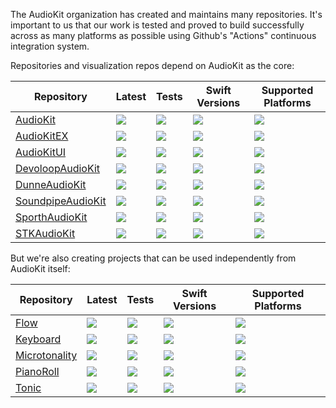 The AudioKit organization has created and maintains many repositories. It's important to us that our work is tested and proved to build successfully across as many platforms as possible using Github's "Actions" continuous integration system.

Repositories and visualization repos depend on AudioKit as the core:

| Repository | Latest | Tests | Swift Versions | Supported Platforms |
| ---------- | ------ | ----- | -------------- | ------------------- |
| [AudioKit](https://github.com/AudioKit/AudioKit)                   | [![](https://img.shields.io/github/v/tag/AudioKit/AudioKit?color=blue&label=)](https://github.com/AudioKit/AudioKit/tags)                   | [![](https://github.com/AudioKit/AudioKit/actions/workflows/tests.yml/badge.svg)](https://github.com/AudioKit/AudioKit/actions/workflows/tests.yml)                   | [![](https://img.shields.io/endpoint?url=https%3A%2F%2Fswiftpackageindex.com%2Fapi%2Fpackages%2FAudioKit%2FAudioKit%2Fbadge%3Ftype%3Dswift-versions&label=)](https://swiftpackageindex.com/AudioKit/AudioKit)                   | [![](https://img.shields.io/endpoint?url=https%3A%2F%2Fswiftpackageindex.com%2Fapi%2Fpackages%2FAudioKit%2FAudioKit%2Fbadge%3Ftype%3Dplatforms&label=)](https://swiftpackageindex.com/AudioKit/AudioKit) |
| [AudioKitEX](https://github.com/AudioKit/AudioKitEX)               | [![](https://img.shields.io/github/v/tag/AudioKit/AudioKitEX?color=blue&label=)](https://github.com/AudioKit/AudioKitEX/tags)               | [![](https://github.com/AudioKit/AudioKitEX/actions/workflows/tests.yml/badge.svg)](https://github.com/AudioKit/AudioKitEX/actions/workflows/tests.yml)               | [![](https://img.shields.io/endpoint?url=https%3A%2F%2Fswiftpackageindex.com%2Fapi%2Fpackages%2FAudioKit%2FAudioKitEX%2Fbadge%3Ftype%3Dswift-versions&label=)](https://swiftpackageindex.com/AudioKit/AudioKitEX)               | [![](https://img.shields.io/endpoint?url=https%3A%2F%2Fswiftpackageindex.com%2Fapi%2Fpackages%2FAudioKit%2FAudioKitEX%2Fbadge%3Ftype%3Dplatforms&label=)](https://swiftpackageindex.com/AudioKit/AudioKitEX) |
| [AudioKitUI](https://github.com/AudioKit/AudioKitUI)               | [![](https://img.shields.io/github/v/tag/AudioKit/AudioKitUI?color=blue&label=)](https://github.com/AudioKit/AudioKitUI/tags)               | [![](https://github.com/AudioKit/AudioKitUI/actions/workflows/tests.yml/badge.svg)](https://github.com/AudioKit/AudioKitUI/actions/workflows/tests.yml)               | [![](https://img.shields.io/endpoint?url=https%3A%2F%2Fswiftpackageindex.com%2Fapi%2Fpackages%2FAudioKit%2FAudioKitUI%2Fbadge%3Ftype%3Dswift-versions&label=)](https://swiftpackageindex.com/AudioKit/AudioKitUI)               | [![](https://img.shields.io/endpoint?url=https%3A%2F%2Fswiftpackageindex.com%2Fapi%2Fpackages%2FAudioKit%2FAudioKitUI%2Fbadge%3Ftype%3Dplatforms&label=)](https://swiftpackageindex.com/AudioKit/AudioKitUI) |
| [DevoloopAudioKit](https://github.com/AudioKit/DevoloopAudioKit)   | [![](https://img.shields.io/github/v/tag/AudioKit/DevoloopAudioKit?color=blue&label=)](https://github.com/AudioKit/DevoloopAudioKit/tags)   | [![](https://github.com/AudioKit/DevoloopAudioKit/actions/workflows/tests.yml/badge.svg)](https://github.com/AudioKit/DevoloopAudioKit/actions/workflows/tests.yml)   | [![](https://img.shields.io/endpoint?url=https%3A%2F%2Fswiftpackageindex.com%2Fapi%2Fpackages%2FAudioKit%2FDevoloopAudioKit%2Fbadge%3Ftype%3Dswift-versions&label=)](https://swiftpackageindex.com/AudioKit/DevoloopAudioKit)   | [![](https://img.shields.io/endpoint?url=https%3A%2F%2Fswiftpackageindex.com%2Fapi%2Fpackages%2FAudioKit%2FDevoloopAudioKit%2Fbadge%3Ftype%3Dplatforms&label=)](https://swiftpackageindex.com/AudioKit/DevoloopAudioKit) |
| [DunneAudioKit](https://github.com/AudioKit/DunneAudioKit)         | [![](https://img.shields.io/github/v/tag/AudioKit/DunneAudioKit?color=blue&label=)](https://github.com/AudioKit/DunneAudioKit/tags)         | [![](https://github.com/AudioKit/DunneAudioKit/actions/workflows/tests.yml/badge.svg)](https://github.com/AudioKit/DunneAudioKit/actions/workflows/tests.yml)         | [![](https://img.shields.io/endpoint?url=https%3A%2F%2Fswiftpackageindex.com%2Fapi%2Fpackages%2FAudioKit%2FDunneAudioKit%2Fbadge%3Ftype%3Dswift-versions&label=)](https://swiftpackageindex.com/AudioKit/DunneAudioKit)         | [![](https://img.shields.io/endpoint?url=https%3A%2F%2Fswiftpackageindex.com%2Fapi%2Fpackages%2FAudioKit%2FDunneAudioKit%2Fbadge%3Ftype%3Dplatforms&label=)](https://swiftpackageindex.com/AudioKit/DunneAudioKit) |
| [SoundpipeAudioKit](https://github.com/AudioKit/SoundpipeAudioKit) | [![](https://img.shields.io/github/v/tag/AudioKit/SoundpipeAudioKit?color=blue&label=)](https://github.com/AudioKit/SoundpipeAudioKit/tags) | [![](https://github.com/AudioKit/SoundpipeAudioKit/actions/workflows/tests.yml/badge.svg)](https://github.com/AudioKit/SoundpipeAudioKit/actions/workflows/tests.yml) | [![](https://img.shields.io/endpoint?url=https%3A%2F%2Fswiftpackageindex.com%2Fapi%2Fpackages%2FAudioKit%2FSoundpipeAudioKit%2Fbadge%3Ftype%3Dswift-versions&label=)](https://swiftpackageindex.com/AudioKit/SoundpipeAudioKit) | [![](https://img.shields.io/endpoint?url=https%3A%2F%2Fswiftpackageindex.com%2Fapi%2Fpackages%2FAudioKit%2FSoundpipeAudioKit%2Fbadge%3Ftype%3Dplatforms&label=)](https://swiftpackageindex.com/AudioKit/SoundpipeAudioKit) |
| [SporthAudioKit](https://github.com/AudioKit/SporthAudioKit)       | [![](https://img.shields.io/github/v/tag/AudioKit/SporthAudioKit?color=blue&label=)](https://github.com/AudioKit/SporthAudioKit/tags)       | [![](https://github.com/AudioKit/SporthAudioKit/actions/workflows/tests.yml/badge.svg)](https://github.com/AudioKit/SporthAudioKit/actions/workflows/tests.yml)       | [![](https://img.shields.io/endpoint?url=https%3A%2F%2Fswiftpackageindex.com%2Fapi%2Fpackages%2FAudioKit%2FSporthAudioKit%2Fbadge%3Ftype%3Dswift-versions&label=)](https://swiftpackageindex.com/AudioKit/SporthAudioKit)       | [![](https://img.shields.io/endpoint?url=https%3A%2F%2Fswiftpackageindex.com%2Fapi%2Fpackages%2FAudioKit%2FSporthAudioKit%2Fbadge%3Ftype%3Dplatforms&label=)](https://swiftpackageindex.com/AudioKit/SporthAudioKit) |
| [STKAudioKit](https://github.com/AudioKit/STKAudioKit)             | [![](https://img.shields.io/github/v/tag/AudioKit/STKAudioKit?color=blue&label=)](https://github.com/AudioKit/STKAudioKit/tags)             | [![](https://github.com/AudioKit/STKAudioKit/actions/workflows/tests.yml/badge.svg)](https://github.com/AudioKit/STKAudioKit/actions/workflows/tests.yml)             | [![](https://img.shields.io/endpoint?url=https%3A%2F%2Fswiftpackageindex.com%2Fapi%2Fpackages%2FAudioKit%2FSTKAudioKit%2Fbadge%3Ftype%3Dswift-versions&label=)](https://swiftpackageindex.com/AudioKit/STKAudioKit)             | [![](https://img.shields.io/endpoint?url=https%3A%2F%2Fswiftpackageindex.com%2Fapi%2Fpackages%2FAudioKit%2FSTKAudioKit%2Fbadge%3Ftype%3Dplatforms&label=)](https://swiftpackageindex.com/AudioKit/STKAudioKit) |

But we're also creating projects that can be used independently from AudioKit itself:

| Repository | Latest | Tests | Swift Versions | Supported Platforms |
| ---------- | ------ | ----- | -------------- | ------------------- |
| [Flow](https://github.com/AudioKit/Flow)                   | [![](https://img.shields.io/github/v/tag/AudioKit/Flow?color=blue&label=)](https://github.com/AudioKit/Flow/tags)                   | [![](https://github.com/AudioKit/Flow/actions/workflows/tests.yml/badge.svg)](https://github.com/AudioKit/Flow/actions/workflows/tests.yml)                   | [![](https://img.shields.io/endpoint?url=https%3A%2F%2Fswiftpackageindex.com%2Fapi%2Fpackages%2FAudioKit%2FFlow%2Fbadge%3Ftype%3Dswift-versions&label=)](https://swiftpackageindex.com/AudioKit/Flow)                   | [![](https://img.shields.io/endpoint?url=https%3A%2F%2Fswiftpackageindex.com%2Fapi%2Fpackages%2FAudioKit%2FFlow%2Fbadge%3Ftype%3Dplatforms&label=)](https://swiftpackageindex.com/AudioKit/Flow) |
| [Keyboard](https://github.com/AudioKit/Keyboard)           | [![](https://img.shields.io/github/v/tag/AudioKit/Keyboard?color=blue&label=)](https://github.com/AudioKit/Keyboard/tags)           | [![](https://github.com/AudioKit/Keyboard/actions/workflows/tests.yml/badge.svg)](https://github.com/AudioKit/Keyboard/actions/workflows/tests.yml)           | [![](https://img.shields.io/endpoint?url=https%3A%2F%2Fswiftpackageindex.com%2Fapi%2Fpackages%2FAudioKit%2FKeyboard%2Fbadge%3Ftype%3Dswift-versions&label=)](https://swiftpackageindex.com/AudioKit/Keyboard)           | [![](https://img.shields.io/endpoint?url=https%3A%2F%2Fswiftpackageindex.com%2Fapi%2Fpackages%2FAudioKit%2FKeyboard%2Fbadge%3Ftype%3Dplatforms&label=)](https://swiftpackageindex.com/AudioKit/Keyboard) |
| [Microtonality](https://github.com/AudioKit/Microtonality) | [![](https://img.shields.io/github/v/tag/AudioKit/Microtonality?color=blue&label=)](https://github.com/AudioKit/Microtonality/tags) | [![](https://github.com/AudioKit/Microtonality/actions/workflows/tests.yml/badge.svg)](https://github.com/AudioKit/Microtonality/actions/workflows/tests.yml) | [![](https://img.shields.io/endpoint?url=https%3A%2F%2Fswiftpackageindex.com%2Fapi%2Fpackages%2FAudioKit%2FMicrotonality%2Fbadge%3Ftype%3Dswift-versions&label=)](https://swiftpackageindex.com/AudioKit/Microtonality) | [![](https://img.shields.io/endpoint?url=https%3A%2F%2Fswiftpackageindex.com%2Fapi%2Fpackages%2FAudioKit%2FMicrotonality%2Fbadge%3Ftype%3Dplatforms&label=)](https://swiftpackageindex.com/AudioKit/Microtonality) |
| [PianoRoll](https://github.com/AudioKit/PianoRoll)         | [![](https://img.shields.io/github/v/tag/AudioKit/PianoRoll?color=blue&label=)](https://github.com/AudioKit/PianoRoll/tags)         | [![](https://github.com/AudioKit/PianoRoll/actions/workflows/tests.yml/badge.svg)](https://github.com/AudioKit/PianoRoll/actions/workflows/tests.yml)         | [![](https://img.shields.io/endpoint?url=https%3A%2F%2Fswiftpackageindex.com%2Fapi%2Fpackages%2FAudioKit%2FPianoRoll%2Fbadge%3Ftype%3Dswift-versions&label=)](https://swiftpackageindex.com/AudioKit/PianoRoll)         | [![](https://img.shields.io/endpoint?url=https%3A%2F%2Fswiftpackageindex.com%2Fapi%2Fpackages%2FAudioKit%2FPianoRoll%2Fbadge%3Ftype%3Dplatforms&label=)](https://swiftpackageindex.com/AudioKit/PianoRoll) |
| [Tonic](https://github.com/AudioKit/Tonic)                 | [![](https://img.shields.io/github/v/tag/AudioKit/Tonic?color=blue&label=)](https://github.com/AudioKit/Tonic/tags)                 | [![](https://github.com/AudioKit/Tonic/actions/workflows/tests.yml/badge.svg)](https://github.com/AudioKit/Tonic/actions/workflows/tests.yml)                 | [![](https://img.shields.io/endpoint?url=https%3A%2F%2Fswiftpackageindex.com%2Fapi%2Fpackages%2FAudioKit%2FTonic%2Fbadge%3Ftype%3Dswift-versions&label=)](https://swiftpackageindex.com/AudioKit/Tonic)                 | [![](https://img.shields.io/endpoint?url=https%3A%2F%2Fswiftpackageindex.com%2Fapi%2Fpackages%2FAudioKit%2FTonic%2Fbadge%3Ftype%3Dplatforms&label=)](https://swiftpackageindex.com/AudioKit/Tonic) |
